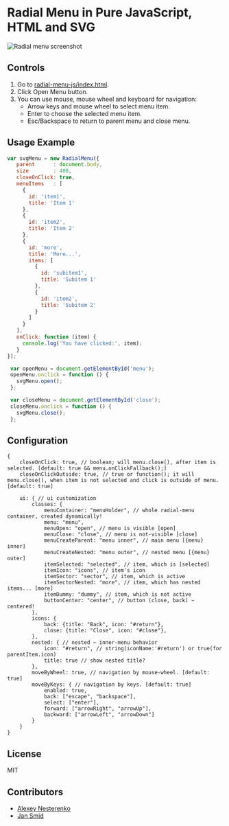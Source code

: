 # Radial Menu in Pure JavaScript, HTML and SVG

![Radial menu screenshot](https://raw.githubusercontent.com/axln/radial-menu-js/master/radial-menu.png)

## Controls

 1. Go to [radial-menu-js/index.html](https://axln.github.io/radial-menu-js/index.html).
 2. Click Open Menu button.
 3. You can use mouse, mouse wheel and keyboard for navigation:
    * Arrow keys and mouse wheel to select menu item.
    * Enter to choose the selected menu item.
    * Esc/Backspace to return to parent menu and close menu.
 
## Usage Example
 
 ```javascript
var svgMenu = new RadialMenu({
    parent      : document.body,
    size        : 400,
    closeOnClick: true,
    menuItems   : [
      {
        id: 'item1',
        title: 'Item 1'
      },
      {
        id: 'item2',
        title: 'Item 2'
      },
      {
        id: 'more',
        title: 'More...',
        items: [
          {
            id: 'subitem1',
            title: 'Subitem 1'
          },
          {
            id: 'item2',
            title: 'Subitem 2'
          }
        ]
      }
    ],
    onClick: function (item) {
      console.log('You have clicked:', item);
    }
});

  var openMenu = document.getElementById('menu');
  openMenu.onclick = function () {
    svgMenu.open();
  };

  var closeMenu = document.getElementById('close');
  closeMenu.onclick = function () {
    svgMenu.close();
  };
```

## Configuration

```json5
{
    closeOnClick: true, // boolean; will menu.close(), after item is selected. [default: true && menu.onClickFallback();]
    closeOnClickOutside: true, // true or function(); it will menu.close(), when item is not selected and click is outside of menu. [default: true]
    
    ui: { // ui customization
        classes: {
            menuContainer: "menuHolder", // whole radial-menu container, created dynamically!
            menu: "menu",
            menuOpen: "open", // menu is visible [open]
            menuClose: "close", // menu is not-visible [close]
            menuCreateParent: "menu inner", // main menu [{menu} inner]
            menuCreateNested: "menu outer", // nested menu [{menu} outer]
            itemSelected: "selected", // item, which is [selected]
            itemIcon: "icons", // item's icon
            itemSector: "sector", // item, which is active
            itemSectorNested: "more", // item, which has nested items... [more]
            itemDummy: "dummy", // item, which is not active
            buttonCenter: "center", // button (close, back) ~ centered!
        },
        icons: {
            back: {title: "Back", icon: "#return"},
            close: {title: "Close", icon: "#close"},
        },
        nested: { // nested ~ inner-menu behavior
            icon: "#return", // string(iconName:'#return') or true(for parentItem.icon)
            title: true // show nested title?
        },
        moveByWheel: true, // navigation by mouse-wheel. [default: true]
        moveByKeys: { // navigation by keys. [default: true]
            enabled: true,
            back: ["escape", "backspace"],
            select: ["enter"],
            forward: ["arrowRight", "arrowUp"],
            backward: ["arrowLeft", "arrowDown"]
        }
    }
}
```

## License
MIT

## Contributors

* [Alexey Nesterenko](https://github.com/axln) 
* [Jan Smid](https://github.com/j3nda)
